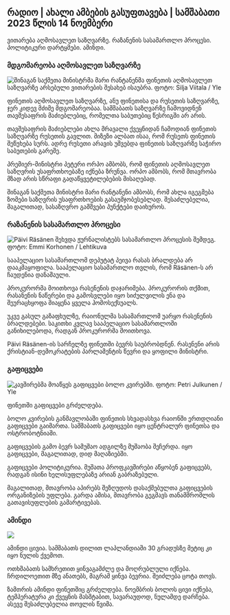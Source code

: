 ## რადიო \| ახალი ამბების გასუფთავება \| სამშაბათი 2023 წლის 14 ნოემბერი

ვითარება აღმოსავლეთ საზღვარზე. რაზანენის სასამართლო პროცესი. პოლიტიკური დარტყმები. ამინდი.

### მდგომარეობა აღმოსავლეთ საზღვარზე

![შინაგან საქმეთა მინისტრმა მარი რანტანენმა ფინეთის აღმოსავლეთ საზღვარზე არსებული ვითარების შესახებ ისაუბრა. ფოტო: Silja Viitala / Yle](https://images.cdn.yle.fi/image/upload/c_crop,h_2035,w_3619,x_0,y_102/ar_1.7777777777777777,c_fill,g_faces,h_120,h_pr.q_auto:eco/f_auto/fl_lossy/v1699539222/39-1186974652d2d84065b6)

ფინეთის აღმოსავლეთ საზღვარზე, ანუ ფინეთისა და რუსეთის საზღვარზე, ჯერ კიდევ მძიმე მდგომარეობაა. სამშაბათს საზღვარზე ჩამოვიდნენ თავშესაფრის მაძიებლებიც, რომელთა საბუთებიც წესრიგში არ არის.

თავშესაფრის მაძიებლები ახლა მრავალი ქვეყნიდან ჩამოდიან ფინეთის საზღვარზე რუსეთის გავლით. მიზეზი ალბათ ისაა, რომ რუსეთს ფინეთის შეწუხება სურს. ადრე რუსეთი არავის უშვებდა ფინეთის საზღვარზე საჭირო საბუთების გარეშე.

პრემიერ-მინისტრი პეტერი ორპო ამბობს, რომ ფინეთის აღმოსავლეთ საზღვრის უსაფრთხოებაზე იქნება ზრუნვა. ორპო ამბობს, რომ მთავრობა მზად არის სწრაფი გადაწყვეტილებების მისაღებად.

შინაგან საქმეთა მინისტრი მარი რანტანენი ამბობს, რომ ახლა იგეგმება ზომები საზღვრის უსაფრთხოების გასაუმჯობესებლად. შესაძლებელია, მაგალითად, სასაზღვრო გამშვები პუნქტები დაიხუროს.

### რაზანენის სასამართლო პროცესი

![Päivi Räsänen შეხვდა ჟურნალისტებს სასამართლო პროცესის შემდეგ. ფოტო: Emmi Korhonen / Lehtikuva](https://images.cdn.yle.fi/image/upload/c_crop,h_2874,w_5110,x_10,y_131/ar_1.777777777777777,c_fill_1_270,c_fill_1_70,h_2870q_auto:eco/f_auto/fl_lossy/v1699970382/39-1200146655334491cf27)

სააპელაციო სასამართლომ დეპუტატ პეივა რასას ბრალდება არ დააკმაყოფილა. სააპელაციო სასამართლო თვლის, რომ Räsänen-ს არ ჩაუდენია დანაშაული.

პროკურორმა მოითხოვა რასენენის დაჯარიმება. პროკურორის თქმით, რასანენის ნაწერები და გამოსვლები იყო სიძულვილის ენა და შეურაცხყოფა მიაყენა ყველა ჰომოსექსუალს.

უკვე გასულ გაზაფხულზე, რაიონულმა სასამართლომ უარყო რასენენის ბრალდებები. საკითხი კვლავ სააპელაციო სასამართლოში განიხილებოდა, რადგან პროკურორმა მოითხოვა.

Päivi Räsänen-ის სარჩელზე ფინეთში ბევრს საუბრობდნენ. რასენენი არის ქრისტიან-დემოკრატების პარლამენტის წევრი და ყოფილი მინისტრი.

### გაფიცვები

![კავშირებმა მოაწყეს გაფიცვები ბოლო კვირებში. ფოტო: Petri Julkunen / Yle ](https://images.cdn.yle.fi/image/upload/c_crop,h_2268,w_4031,x_0,y_79/ar_1.7777777777777777,c_fill,g_50,h_10q_auto:eco/f_auto/fl_lossy/v1699516057/39-1197941654c8e0786a42)

ფინეთში გაფიცვები გრძელდება.

ბოლო კვირების განმავლობაში ფინეთის სხვადასხვა რაიონში ერთდღიანი გაფიცვები გაიმართა. სამშაბათს გაფიცვები იყო ცენტრალურ ფინეთსა და ოსტრობოტნიაში.

გაფიცვების გამო ბევრ სამუშაო ადგილზე მუშაობა შეჩერდა. იყო გაფიცვები, მაგალითად, დიდ მაღაზიებში.

გაფიცვები პოლიტიკურია. მუშათა პროფკავშირები აწყობენ გაფიცვებს, რადგან ისინი ხელისუფლებაზე არიან გაბრაზებული.

მაგალითად, მთავრობა აპირებს შეზღუდოს დასაქმებულთა გაფიცვების ორგანიზების უფლება. გარდა ამისა, მთავრობა გეგმავს თანამშრომლის გათავისუფლების გამარტივებას.

### ამინდი

![](https://images.cdn.yle.fi/image/upload/c_crop,h_1080,w_1919,x_0,y_0/ar_1.777777777777777,c_fill,g_faces,h_675,w_121200df_auto/fl_lossy/v1699978341/39-120060665539c47bcdf6)

ამინდი ცივია. სამშაბათს დილით ლაპლანდიაში 30 გრადუსზე მეტიც კი იყო ნულის ქვემოთ.

ოთხშაბათს სამხრეთით ყინვაგამძლე და მოღრუბლული იქნება. ჩრდილოეთით მზე ანათებს, მაგრამ ყინვა ბევრია. შეიძლება ცოტა თოვს.

ზამთრის ამინდი ფინეთშიც გრძელდება. ნოემბრის ბოლოს ცივი იქნება, ტემპერატურა კი ქვეყნის მასშტაბით, სავარაუდოდ, ნულამდე დარჩება. ასევე შესაძლებელია თოვლის წვიმა.